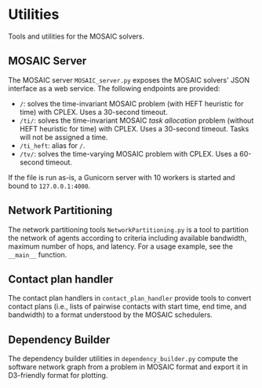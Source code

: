 # Utilities

Tools and utilities for the MOSAIC solvers.

## MOSAIC Server

The MOSAIC server `MOSAIC_server.py` exposes the MOSAIC solvers' JSON interface as a web service.
The following endpoints are provided:

- `/`: solves the time-invariant MOSAIC problem (with HEFT heuristic for time) with CPLEX. Uses a 30-second timeout.
- `/ti/`: solves the time-invariant MOSAIC _task allocation_ problem (without HEFT heuristic for time) with CPLEX. Uses a 30-second timeout. Tasks will not be assigned a time.
- `/ti_heft`: alias for `/`.
- `/tv/`: solves the time-varying MOSAIC problem with CPLEX. Uses a 60-second timeout.

If the file is run as-is, a Gunicorn server with 10 workers is started and bound to `127.0.0.1:4000`.

## Network Partitioning

The network partitioning tools `NetworkPartitioning.py` is a tool to partition the network of agents according to criteria including available bandwidth, maximum number of hops, and latency.
For a usage example, see the `__main__` function.

## Contact plan handler

The contact plan handlers in `contact_plan_handler` provide tools to convert contact plans (i.e., lists of pairwise contacts with start time, end time, and bandwidth) to a format understood by the MOSAIC schedulers.

## Dependency Builder

The dependency builder utilities in `dependency_builder.py` compute the software network graph from a problem in MOSAIC format and export it in D3-friendly format for plotting.

